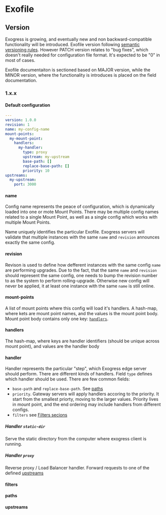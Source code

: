 # Exofile

## Version

Exogress is growing, and eventually new and non backward-compatible functionality will be introduced.
Exofile version following [semantic versioning rules](https://semver.org/). However PATCH version relates
to "bug fixes", which doesn't really needed for configuration file format. It's expected to be "0" in most of cases.

Exofile documentaiton is sectioned based on MAJOR version, while the MINOR version, where the functionality is introduces
is placed on the field documentation.

### 1.x.x

#### Default configuration

```yaml
---
version: 1.0.0
revision: 1
name: my-config-name
mount-points:
  my-mount-point:
    handlers:
      my-handler:
        type: proxy
        upstream: my-upstream
        base-path: []
        replace-base-path: []
        priority: 10
upstreams:
  my-upstream:
    port: 3000
```

#### name

Config name represents the peace of configuration, which is dynamically loaded into one or mote Mount Points. There may be multiple config names related to a single Mount Point,
as well as a single config which works with multiple Mount Points.

Name uniquely identifies the particular Exofile. Exogress servers will validate that multiple instances with the same `name` and `revision` announces exactly the same config.

#### revision

Revison is used to define how defferent instances with the same config `name` are performing upgrades. Due to the fact, that the same `name` and `revision` should represent the
same config, one needs to bump the revision number to as the system to perform rolling-upgrade. Otherwise new config will never be applied, it at least one instance with the same
`name` is still online.

#### mount-points

A list of mount points where this config will load it's handlers.
A hash-map, where kets are mount point names, and the values is the mount point body. Mount point body contains only one key: [`handlers`](/exofile?id=handlers).

#### handlers

The hash-map, where keys are handler identifiers (should be unique across mount point), and values are the handler body

#### handler

Handler represents the particular "step", which Exogress edge server should perform. There are different kinds of handlers. Field `type` defines which handler should be used. There are few common fields:

- `base-path` and `replace-base-path`. See [paths](/exofile?id=paths)
- `priority`. Gateway servers will apply handlers accoring to the priority. It start from the smallest priorty, moving to the larger values. Priority lives in mount point, and the end ordering may include
 handlers from different configs.
- `filters` see [Filters secions](/exofile?id=filters)

##### Handler `static-dir`

Serve the static directory from the computer where exogress client is running.

##### Handler `proxy`

Reverse proxy / Load Balancer handler. Forward requests to one of the defined [upstreams](/exofile?id=upstream)


#### filters

#### paths

#### upstreams

